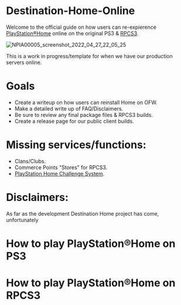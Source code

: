 # Destination-Home-Online

Welcome to the official guide on how users can re-expierence [PlayStation®Home](https://en.wikipedia.org/wiki/PlayStation_Home) online on the original PS3 &amp; [RPCS3](https://rpcs3.net/).

![NPIA00005_screenshot_2022_04_27_22_05_25](https://user-images.githubusercontent.com/67494727/165727137-22142bb8-ff30-473c-afde-3e71f6fbdf8e.png)

This is a work in progress/template for when we have our production servers online.

# Goals

- Create a writeup on how users can reinstall Home on OFW.
- Make a detailed write up of FAQ/Disclaimers.
- Be sure to review any final package files & RPCS3 builds.
- Create a release page for our public client builds.

# Missing services/functions:

- Clans/Clubs. 
- Commerce Points "Stores" for RPCS3.
- [PlayStation Home Challenge System](https://blog.playstation.com/archive/2013/10/29/playstation-home-update-do-you-accept-the-challenge).

# Disclaimers:

As far as the development Destination Home project has come, unfortunately

# How to play PlayStation®Home on PS3

# How to play PlayStation®Home on RPCS3
